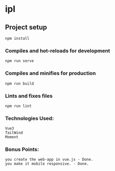 # ipl

## Project setup
```
npm install
```

### Compiles and hot-reloads for development
```
npm run serve
```

### Compiles and minifies for production
```
npm run build
```

### Lints and fixes files
```
npm run lint
```


### Technologies Used:
```
Vue3
TailWind
Moment
```


### Bonus Points:
```
you create the web-app in vue.js - Done.
you make it mobile responsive. - Done.
```
